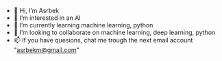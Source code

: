 - 👋 Hi, I’m Asrbek 
- 👀 I’m interested in an AI 
- 🌱 I’m currently learning machine learning, python
- 💞️ I’m looking to collaborate on machine learning, deep learning, python
- 📫 If you have quesions, chat me trough the next email account "asrbekm@gmail.com"


